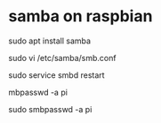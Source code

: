# samba on raspbian

sudo apt install samba

sudo vi /etc/samba/smb.conf

sudo service smbd restart

mbpasswd -a pi

sudo smbpasswd -a pi
